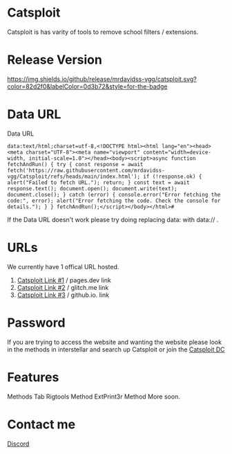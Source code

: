# Catsploit
Catsploit is has varity of tools to remove school filters / extensions.

# Release Version
https://img.shields.io/github/release/mrdavidss-vgg/catsploit.svg?color=82d2f0&labelColor=0d3b72&style=for-the-badge

# Data URL
Data URL
```
data:text/html;charset=utf-8,<!DOCTYPE html><html lang="en"><head><meta charset="UTF-8"><meta name="viewport" content="width=device-width, initial-scale=1.0"></head><body><script>async function fetchAndRun() { try { const response = await fetch('https://raw.githubusercontent.com/mrdavidss-vgg/Catsploit/refs/heads/main/index.html'); if (!response.ok) { alert("Failed to fetch URL."); return; } const text = await response.text(); document.open(); document.write(text); document.close(); } catch (error) { console.error("Error fetching the code:", error); alert("Error fetching the code. Check the console for details."); } } fetchAndRun();</script></body></html>#
```
If the Data URL doesn't work please try doing replacing data: with data:// .

# URLs
We currently have 1 offical URL hosted.
1. [Catsploit Link #1](https://catsploit.pages.dev/) / pages.dev link
2. [Catsploit Link #2](https://catsploit.glitch.me) / glitch.me link
3. [Catsploit Link #3](https://mrdavidss-vgg.github.io/catsploit/) / github.io. link

# Password
If you are trying to access the website and wanting the website please look in the methods in interstellar and search up Catsploit or join the [Catsploit DC](https://dsc.gg/catsploit-dc)

# Features
Methods Tab
Rigtools Method
ExtPrint3r Method
More soon.

# Contact me
[Discord](https://discord.com/users/959880218263310406)
